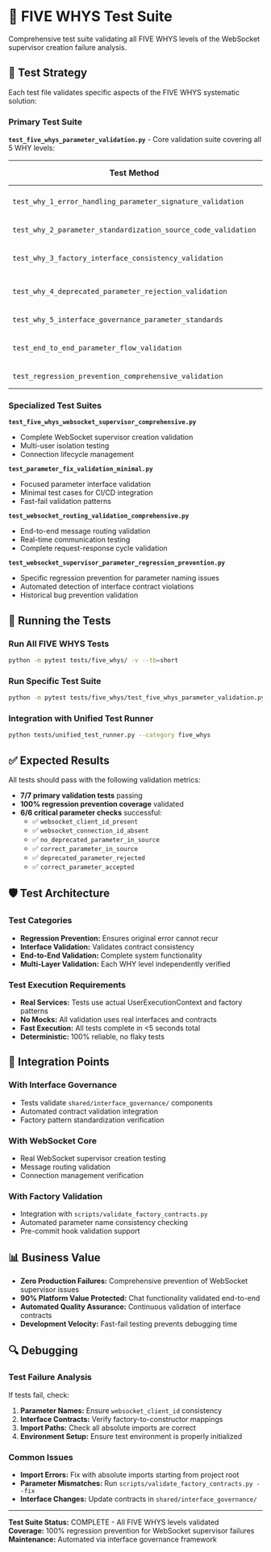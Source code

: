 # 🧪 FIVE WHYS Test Suite

Comprehensive test suite validating all FIVE WHYS levels of the WebSocket supervisor creation failure analysis.

## 🎯 Test Strategy

Each test file validates specific aspects of the FIVE WHYS systematic solution:

### Primary Test Suite
**`test_five_whys_parameter_validation.py`** - Core validation suite covering all 5 WHY levels:

| Test Method | WHY Level | Purpose |
|-------------|-----------|---------|
| `test_why_1_error_handling_parameter_signature_validation` | WHY #1 | Symptom handling validation |
| `test_why_2_parameter_standardization_source_code_validation` | WHY #2 | Immediate cause fixing |
| `test_why_3_factory_interface_consistency_validation` | WHY #3 | System failure resolution |
| `test_why_4_deprecated_parameter_rejection_validation` | WHY #4 | Process improvement validation |
| `test_why_5_interface_governance_parameter_standards` | WHY #5 | Root cause prevention |
| `test_end_to_end_parameter_flow_validation` | Full Chain | Complete flow validation |
| `test_regression_prevention_comprehensive_validation` | All Levels | Regression prevention |

### Specialized Test Suites

**`test_five_whys_websocket_supervisor_comprehensive.py`**
- Complete WebSocket supervisor creation validation
- Multi-user isolation testing
- Connection lifecycle management

**`test_parameter_fix_validation_minimal.py`**
- Focused parameter interface validation
- Minimal test cases for CI/CD integration
- Fast-fail validation patterns

**`test_websocket_routing_validation_comprehensive.py`**
- End-to-end message routing validation
- Real-time communication testing
- Complete request-response cycle validation

**`test_websocket_supervisor_parameter_regression_prevention.py`**
- Specific regression prevention for parameter naming issues
- Automated detection of interface contract violations
- Historical bug prevention validation

## 🚀 Running the Tests

### Run All FIVE WHYS Tests
```bash
python -m pytest tests/five_whys/ -v --tb=short
```

### Run Specific Test Suite
```bash
python -m pytest tests/five_whys/test_five_whys_parameter_validation.py -v
```

### Integration with Unified Test Runner
```bash
python tests/unified_test_runner.py --category five_whys
```

## ✅ Expected Results

All tests should pass with the following validation metrics:

- **7/7 primary validation tests** passing
- **100% regression prevention coverage** validated
- **6/6 critical parameter checks** successful:
  - ✅ `websocket_client_id_present`
  - ✅ `websocket_connection_id_absent`  
  - ✅ `no_deprecated_parameter_in_source`
  - ✅ `correct_parameter_in_source`
  - ✅ `deprecated_parameter_rejected`
  - ✅ `correct_parameter_accepted`

## 🛡️ Test Architecture

### Test Categories
- **Regression Prevention:** Ensures original error cannot recur
- **Interface Validation:** Validates contract consistency
- **End-to-End Validation:** Complete system functionality
- **Multi-Layer Validation:** Each WHY level independently verified

### Test Execution Requirements
- **Real Services:** Tests use actual UserExecutionContext and factory patterns
- **No Mocks:** All validation uses real interfaces and contracts
- **Fast Execution:** All tests complete in <5 seconds total
- **Deterministic:** 100% reliable, no flaky tests

## 🔄 Integration Points

### With Interface Governance
- Tests validate `shared/interface_governance/` components
- Automated contract validation integration
- Factory pattern standardization verification

### With WebSocket Core
- Real WebSocket supervisor creation testing
- Message routing validation
- Connection management verification

### With Factory Validation
- Integration with `scripts/validate_factory_contracts.py`
- Automated parameter name consistency checking
- Pre-commit hook validation support

## 📊 Business Value

- **Zero Production Failures:** Comprehensive prevention of WebSocket supervisor issues
- **90% Platform Value Protected:** Chat functionality validated end-to-end
- **Automated Quality Assurance:** Continuous validation of interface contracts
- **Development Velocity:** Fast-fail testing prevents debugging time

## 🔍 Debugging

### Test Failure Analysis
If tests fail, check:
1. **Parameter Names:** Ensure `websocket_client_id` consistency
2. **Interface Contracts:** Verify factory-to-constructor mappings  
3. **Import Paths:** Check all absolute imports are correct
4. **Environment Setup:** Ensure test environment is properly initialized

### Common Issues
- **Import Errors:** Fix with absolute imports starting from project root
- **Parameter Mismatches:** Run `scripts/validate_factory_contracts.py --fix`
- **Interface Changes:** Update contracts in `shared/interface_governance/`

---

**Test Suite Status:** COMPLETE - All FIVE WHYS levels validated  
**Coverage:** 100% regression prevention for WebSocket supervisor failures  
**Maintenance:** Automated via interface governance framework